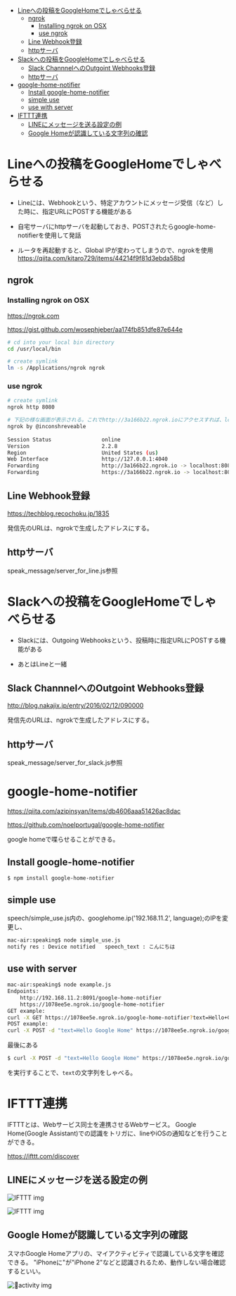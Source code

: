 <!-- TOC -->

- [Lineへの投稿をGoogleHomeでしゃべらせる](#lineへの投稿をgooglehomeでしゃべらせる)
    - [ngrok](#ngrok)
        - [Installing ngrok on OSX](#installing-ngrok-on-osx)
        - [use ngrok](#use-ngrok)
    - [Line Webhook登録](#line-webhook登録)
    - [httpサーバ](#httpサーバ)
- [Slackへの投稿をGoogleHomeでしゃべらせる](#slackへの投稿をgooglehomeでしゃべらせる)
    - [Slack ChannnelへのOutgoint Webhooks登録](#slack-channnelへのoutgoint-webhooks登録)
    - [httpサーバ](#httpサーバ-1)
- [google-home-notifier](#google-home-notifier)
    - [Install google-home-notifier](#install-google-home-notifier)
    - [simple use](#simple-use)
    - [use with server](#use-with-server)
- [IFTTT連携](#ifttt連携)
    - [LINEにメッセージを送る設定の例](#lineにメッセージを送る設定の例)
    - [Google Homeが認識している文字列の確認](#google-homeが認識している文字列の確認)

<!-- /TOC -->

# Lineへの投稿をGoogleHomeでしゃべらせる

- Lineには、Webhookという、特定アカウントにメッセージ受信（など）した時に、指定URLにPOSTする機能がある

- 自宅サーバにhttpサーバを起動しておき、POSTされたらgoogle-home-notifierを使用して発話

- ルータを再起動すると、Global IPが変わってしまうので、ngrokを使用
https://qiita.com/kitaro729/items/44214f9f81d3ebda58bd

## ngrok

### Installing ngrok on OSX

https://ngrok.com

https://gist.github.com/wosephjeber/aa174fb851dfe87e644e

```sh
# cd into your local bin directory
cd /usr/local/bin

# create symlink
ln -s /Applications/ngrok ngrok
```

### use ngrok

```sh
# create symlink
ngrok http 8080

# 下記の様な画面が表示される。これでhttp://3a166b22.ngrok.ioにアクセスすれば、localhost:8080へのアクセスとなる
ngrok by @inconshreveable                                                                                            (Ctrl+C to quit)
                                                                                                                                     
Session Status                online                                                                                                 
Version                       2.2.8                                                                                                  
Region                        United States (us)                                                                                     
Web Interface                 http://127.0.0.1:4040                                                                                  
Forwarding                    http://3a166b22.ngrok.io -> localhost:8080                                                             
Forwarding                    https://3a166b22.ngrok.io -> localhost:8080                                                            
```

## Line Webhook登録

https://techblog.recochoku.jp/1835

発信先のURLは、ngrokで生成したアドレスにする。


## httpサーバ

speak_message/server_for_line.js参照



# Slackへの投稿をGoogleHomeでしゃべらせる

- Slackには、Outgoing Webhooksという、投稿時に指定URLにPOSTする機能がある

- あとはLineと一緒


## Slack ChannnelへのOutgoint Webhooks登録

http://blog.nakajix.jp/entry/2016/02/12/090000

発信先のURLは、ngrokで生成したアドレスにする。


## httpサーバ

speak_message/server_for_slack.js参照



# google-home-notifier

https://qiita.com/azipinsyan/items/db4606aaa51426ac8dac

https://github.com/noelportugal/google-home-notifier

google homeで喋らせることができる。

## Install google-home-notifier

```sh
$ npm install google-home-notifier
```

## simple use

speech/simple_use.js内の、googlehome.ip('192.168.11.2', language);のIPを変更し、

```sh
mac-air:speaking$ node simple_use.js
notify res : Device notified   speech_text : こんにちは
```


## use with server

```sh
mac-air:speaking$ node example.js
Endpoints:
    http://192.168.11.2:8091/google-home-notifier
    https://1078ee5e.ngrok.io/google-home-notifier
GET example:
curl -X GET https://1078ee5e.ngrok.io/google-home-notifier?text=Hello+Google+Home
POST example:
curl -X POST -d "text=Hello Google Home" https://1078ee5e.ngrok.io/google-home-notifier
```

最後にある
```sh
$ curl -X POST -d "text=Hello Google Home" https://1078ee5e.ngrok.io/google-home-notifier
```
を実行することで、`text`の文字列をしゃべる。


# IFTTT連携

IFTTTとは、Webサービス同士を連携させるWebサービス。
Google Home(Google Assistant)での認識をトリガに、lineやiOSの通知などを行うことができる。

https://ifttt.com/discover


## LINEにメッセージを送る設定の例

![IFTTT img](https://github.com/DaaasukeMurata/play_w_googlehome/raw/images/ifttt_sample_1.jpg)

![IFTTT img](https://github.com/DaaasukeMurata/play_w_googlehome/raw/images/ifttt_sample_2.jpg)


## Google Homeが認識している文字列の確認

スマホGoogle Homeアプリの、マイアクティビティで認識している文字を確認できる。
"iPhoneに"が"iPhone 2"などと認識されるため、動作しない場合確認するといい。

![activity img](https://github.com/DaaasukeMurata/play_w_googlehome/raw/images/activity.png)



